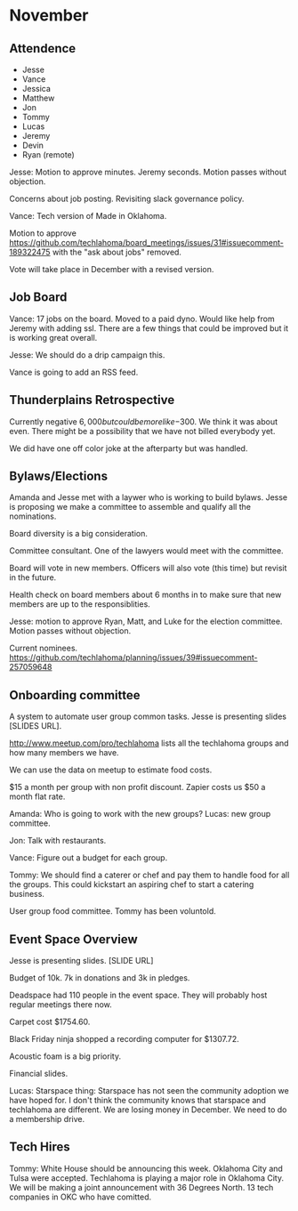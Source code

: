 # November

## Attendence
* Jesse
* Vance
* Jessica
* Matthew
* Jon
* Tommy
* Lucas
* Jeremy
* Devin
* Ryan (remote)

Jesse: Motion to approve minutes. Jeremy seconds. Motion passes without objection.

Concerns about job posting. Revisiting slack governance policy.

Vance: Tech version of Made in Oklahoma.

Motion to approve https://github.com/techlahoma/board_meetings/issues/31#issuecomment-189322475 with the "ask about jobs" removed.

Vote will take place in December with a revised version.

## Job Board

Vance: 17 jobs on the board. Moved to a paid dyno. Would like help from Jeremy with adding ssl. There are a few things that could be improved but it is working great overall.

Jesse: We should do a drip campaign this.

Vance is going to add an RSS feed.

## Thunderplains Retrospective

Currently negative $6,000 but could be more like -$300. We think it was about even. There might be a possibility that we have not billed everybody yet.

We did have one off color joke at the afterparty but was handled.

## Bylaws/Elections

Amanda and Jesse met with a laywer who is working to build bylaws. Jesse is proposing we make a committee to assemble and qualify all the nominations.

Board diversity is a big consideration.

Committee consultant. One of the lawyers would meet with the committee.

Board will vote in new members. Officers will also vote (this time) but revisit in the future.

Health check on board members about 6 months in to make sure that new members are up to the responsiblities.

Jesse: motion to approve Ryan, Matt, and Luke for the election committee. Motion passes without objection.

Current nominees. https://github.com/techlahoma/planning/issues/39#issuecomment-257059648

## Onboarding committee

A system to automate user group common tasks. Jesse is presenting slides [SLIDES URL].

http://www.meetup.com/pro/techlahoma lists all the techlahoma groups and how many members we have.

We can use the data on meetup to estimate food costs.

$15 a month per group with non profit discount. Zapier costs us $50 a month flat rate.

Amanda: Who is going to work with the new groups? Lucas: new group committee.

Jon: Talk with restaurants.

Vance: Figure out a budget for each group.

Tommy: We should find a caterer or chef and pay them to handle food for all the groups. This could kickstart an aspiring chef to start a catering business.

User group food committee. Tommy has been voluntold.

## Event Space Overview

Jesse is presenting slides. [SLIDE URL]

Budget of 10k. 7k in donations and 3k in pledges.

Deadspace had 110 people in the event space. They will probably host regular meetings there now.

Carpet cost $1754.60.

Black Friday ninja shopped a recording computer for $1307.72.

Acoustic foam is a big priority.

Financial slides.

Lucas: Starspace thing: Starspace has not seen the community adoption we have hoped for. I don't think the community knows that starspace and techlahoma are different. We are losing money in December. We need to do a membership drive.

## Tech Hires

Tommy: White House should be announcing this week. Oklahoma City and Tulsa were accepted. Techlahoma is playing a major role in Oklahoma City. We will be making a joint announcement with 36 Degrees North. 13 tech companies in OKC who have comitted.

